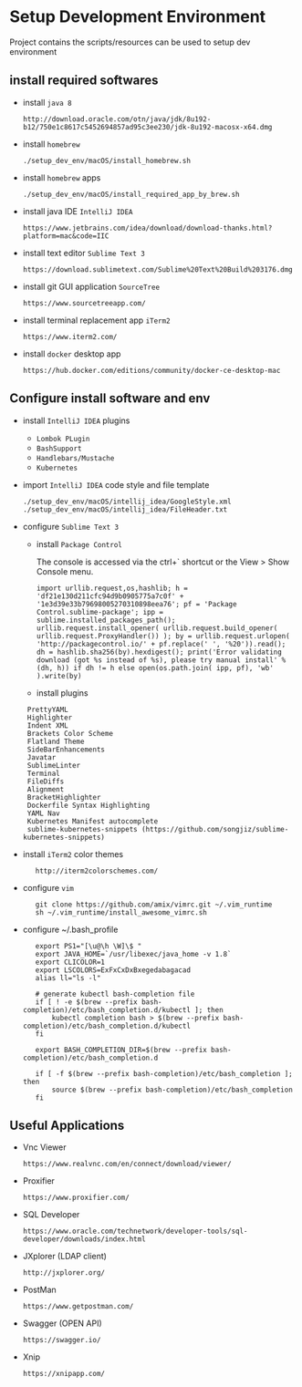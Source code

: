 # Setup Development Environment
Project contains the scripts/resources can be used to setup dev environment

## install required softwares

* install `java 8`

      http://download.oracle.com/otn/java/jdk/8u192-b12/750e1c8617c5452694857ad95c3ee230/jdk-8u192-macosx-x64.dmg

* install `homebrew`

      ./setup_dev_env/macOS/install_homebrew.sh

* install `homebrew` apps

      ./setup_dev_env/macOS/install_required_app_by_brew.sh
      
* install java IDE `IntelliJ IDEA`

      https://www.jetbrains.com/idea/download/download-thanks.html?platform=mac&code=IIC

* install text editor `Sublime Text 3`
    
      https://download.sublimetext.com/Sublime%20Text%20Build%203176.dmg

* install git GUI application `SourceTree`

      https://www.sourcetreeapp.com/
      
* install terminal replacement app `iTerm2`

      https://www.iterm2.com/

* install `docker` desktop app

      https://hub.docker.com/editions/community/docker-ce-desktop-mac
      
## Configure install software and env

* install `IntelliJ IDEA` plugins

  - `Lombok PLugin`
  - `BashSupport`
  - `Handlebars/Mustache`
  - `Kubernetes`

* import `IntelliJ IDEA` code style and file template

      ./setup_dev_env/macOS/intellij_idea/GoogleStyle.xml
      ./setup_dev_env/macOS/intellij_idea/FileHeader.txt

* configure `Sublime Text 3` 

  - install `Package Control`
      
    The console is accessed via the ctrl+` shortcut or the View > Show Console menu.
    
        import urllib.request,os,hashlib; h = 'df21e130d211cfc94d9b0905775a7c0f' + '1e3d39e33b79698005270310898eea76'; pf = 'Package Control.sublime-package'; ipp = sublime.installed_packages_path(); urllib.request.install_opener( urllib.request.build_opener( urllib.request.ProxyHandler()) ); by = urllib.request.urlopen( 'http://packagecontrol.io/' + pf.replace(' ', '%20')).read(); dh = hashlib.sha256(by).hexdigest(); print('Error validating download (got %s instead of %s), please try manual install' % (dh, h)) if dh != h else open(os.path.join( ipp, pf), 'wb' ).write(by)
   
   - install plugins
   
   ```PrettyJson
    PrettyYAML
    Highlighter
    Indent XML
    Brackets Color Scheme
    Flatland Theme
    SideBarEnhancements
    Javatar
    SublimeLinter
    Terminal
    FileDiffs
    Alignment
    BracketHighlighter
    Dockerfile Syntax Highlighting
    YAML Nav
    Kubernetes Manifest autocomplete
    sublime-kubernetes-snippets (https://github.com/songjiz/sublime-kubernetes-snippets)
 
 * install `iTerm2` color themes
   
          http://iterm2colorschemes.com/
          
 * configure `vim`
 
          git clone https://github.com/amix/vimrc.git ~/.vim_runtime
          sh ~/.vim_runtime/install_awesome_vimrc.sh
 
 * configure ~/.bash_profile
 
          export PS1="[\u@\h \W]\$ "
          export JAVA_HOME=`/usr/libexec/java_home -v 1.8`
          export CLICOLOR=1
          export LSCOLORS=ExFxCxDxBxegedabagacad
          alias ll="ls -l"
          
          # generate kubectl bash-completion file
          if [ ! -e $(brew --prefix bash-completion)/etc/bash_completion.d/kubectl ]; then
              kubectl completion bash > $(brew --prefix bash-completion)/etc/bash_completion.d/kubectl
          fi
          
          export BASH_COMPLETION_DIR=$(brew --prefix bash-completion)/etc/bash_completion.d
          
          if [ -f $(brew --prefix bash-completion)/etc/bash_completion ]; then
              source $(brew --prefix bash-completion)/etc/bash_completion
          fi
          
          
## Useful Applications

* Vnc Viewer

      https://www.realvnc.com/en/connect/download/viewer/
      
* Proxifier

      https://www.proxifier.com/
      
* SQL Developer

      https://www.oracle.com/technetwork/developer-tools/sql-developer/downloads/index.html
      
* JXplorer (LDAP client)

      http://jxplorer.org/

* PostMan

      https://www.getpostman.com/

* Swagger (OPEN API)

      https://swagger.io/
      
* Xnip

      https://xnipapp.com/


